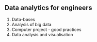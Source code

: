 ## Data analytics for engineers

1. Data-bases 
2. Analysis of big data
3. Computer project - good practices
4. Data analysis and visualisation

